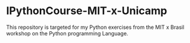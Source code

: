 # IPythonCourse-MIT-x-Unicamp

This repository is targeted for my Python exercises from the MIT x Brasil workshop on the Python programming Language.


